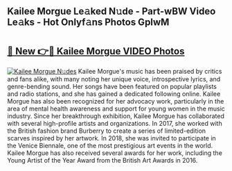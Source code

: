 ## Kailee Morgue Le𝚊ked N𝚞de - Part-wBW Video Le𝚊ks - Hot Onlyf𝚊ns Photos GpIwM

# <h2><a href="http://ab75118.deff.icu/?id=Kailee+Morgue">🔗 New 👉🔴 Kailee Morgue VIDEO Photos</a></h2>

[![Kailee Morgue N𝚞des](https://i.imgur.com/rIISA9y.gif)](http://ab75118.deff.icu/?id=Kailee+Morgue)
Kailee Morgue's music has been praised by critics and fans alike, with many noting her unique voice, introspective lyrics, and genre-bending sound. Her songs have been featured on popular playlists and radio stations, and she has gained a dedicated following online. Kailee Morgue has also been recognized for her advocacy work, particularly in the area of mental health awareness and support for young women in the music industry. Since her breakthrough exhibition, Kailee Morgue has collaborated with several high-profile artists and organizations. In 2017, she worked with the British fashion brand Burberry to create a series of limited-edition scarves inspired by her artwork. In 2018, she was invited to participate in the Venice Biennale, one of the most prestigious art events in the world. Kailee Morgue has also received several awards for her work, including the Young Artist of the Year Award from the British Art Awards in 2016.
